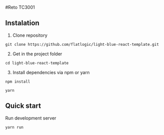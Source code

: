 #Reto TC3001

## Instalation 

1. Clone repository
```shell
git clone https://github.com/flatlogic/light-blue-react-template.git
```
2. Get in the project folder
```shell
cd light-blue-react-template
```
3. Install dependencies via npm or yarn
```shell
npm install
```
```shell
yarn
```

## Quick start
Run development server
```shell
yarn run
```
